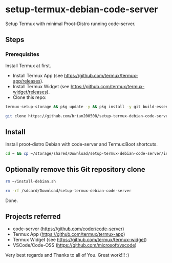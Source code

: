 # setup-termux-debian-code-server
Setup Termux with minimal Proot-Distro running code-server.

## Steps
### Prerequisites
Install Termux at first.
- Install Termux App (see https://github.com/termux/termux-app/releases).
- Install Termux Widget (see https://github.com/termux/termux-widget/releases).
- Clone this repo:

```bash
termux-setup-storage && pkg update -y && pkg install -y git build-essential
```

```bash
git clone https://github.com/brian200508/setup-termux-debian-code-server ~/storage/shared/Download/setup-termux-debian-code-server
```

## Install
Install proot-distro Debian with code-server and Termux:Boot shortcuts.

```bash
cd ~ && cp ~/storage/shared/Download/setup-termux-debian-code-server/install-debian.sh . &&  chmod +x ~/setup-udroid-and-shortcuts.sh && ./install-debian.sh
```

## Optionally remove this Git repository clone

```bash
rm ~/install-debian.sh
```

```bash
rm -rf /sdcard/Download/setup-termux-debian-code-server
```

Done.

## Projects referred
 - code-server (https://github.com/coder/code-server)
 - Termux App (https://github.com/termux/termux-app)
 - Termux Widget (see https://github.com/termux/termux-widget)
 - VSCode/Code-OSS (https://github.com/microsoft/vscode)

Very best regards and Thanks to all of You. Great work!!! :)
